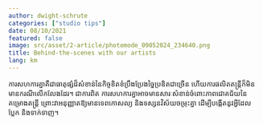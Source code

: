 ```yaml
---
author: dwight-schrute
categories: ["studio tips"]
date: 08/10/2021
featured: false
image: src/asset/2-article/photomode_09052024_234640.png
title: Behind-the-scenes with our artists
lang: km
---
```


ការសហការគ្នាគឺជាធាតុផ្សំដ៏សំខាន់នៃកិច្ចខិតខំប្រឹងប្រែងច្នៃប្រឌិតជាច្រើន ហើយការផលិតតន្ត្រីក៏មិនមានករណីលើកលែងដែរ។ ជាការពិត ការសហការគ្នាអាចមានសារៈសំខាន់ចំពោះភាពជោគជ័យនៃគម្រោងតន្ត្រី ព្រោះវាអនុញ្ញាតឱ្យមានទេពកោសល្យ និងទស្សនវិស័យចម្រុះគ្នា ដើម្បីបង្កើតនូវអ្វីដែលប្លែក និងទាក់ទាញ។
